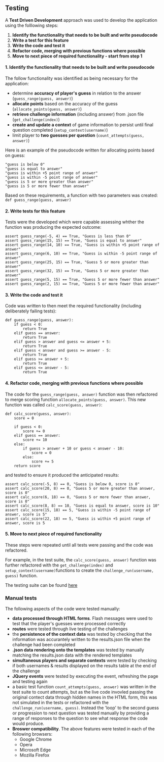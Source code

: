 ## Testing

A **Test Driven Development** approach was used to develop the application using the folllowing steps:

1. **Identify the functionality that needs to be built and write pseudocode**
2. **Write a test for this feature**
3. **Write the code and test it**
4. **Refactor code, merging with previous functions where possible**
5. **Move to next piece of required functionality - start from step 1**


#### 1. Identify the functionality that needs to be built and write pseudocode
The follow functionality was identified as being necessary for the application:

* determine **accuracy of player's guess** in relation to the answer (``guess_range(guess, answer)``)
* **allocate points** based on the accuracy of the guess (``allocate_points(guess, answer)``)
* **retrieve challenge information** (including answer) from .json file (``get_challenge(index)``)
* **create and update a context** of game information to persist until final question completed (``setup_context(username)``)
* limit player to **two guesses per question** (``count_attempts(guess, answer)``)

Here is an example of the pseudocode written for allocating points based on guess:

    "guess is below 0"
    "guess is equal to answer"
    "guess is within +5 point range of answer"
    "guess is within -5 point range of answer"
    "guess is 5 or more greater than answer"
    "guess is 5 or more fewer than answer"

Based on these requirements, a function with two parameters was created:
    ``def guess_range(guess, answer)``

#### 2. Write tests for this feature
Tests were the developed which were capable assessing whther the function was producing the expected outcome:

    assert guess_range(-5, 4) == True, "Guess is less than 0"
    assert guess_range(15, 15) == True, "Guess is equal to answer"
    assert guess_range(14, 10) == True, "Guess is within +5 point range of answer"
    assert guess_range(6, 10) == True, "Guess is within -5 point range of answer"
    assert guess_range(25, 15) == True, "Guess 5 or more greater than answer"
    assert guess_range(32, 15) == True, "Guess 5 or more greater than answer"
    assert guess_range(5, 15) == True, "Guess 5 or more fewer than answer"
    assert guess_range(2, 15) == True, "Guess 5 or more fewer than answer"

#### 3. Write the code and test it
Code was written to then meet the required functionality (including deliberately failing tests):

    def guess_range(guess, answer):
        if guess < 0:
            return True
        elif guess == answer:
            return True
        elif guess > answer and guess <= answer + 5:
            return True    
        elif guess < answer and guess >= answer - 5:
            return True
        elif guess >= answer + 5:
            return True
        elif guess <= answer - 5:
            return True

#### 4. Refactor code, merging with previous functions where possible
The code for the ``guess_range(guess, answer)`` function was then refactored to merge scoring function ``allocate_points(guess, answer)``. This new function was called ``calc_score(guess, answer)``:

    def calc_score(guess, answer):
        score = 0    
        
        if guess < 0:
            score += 0
        elif guess == answer:
            score += 10
        else:
            if guess > answer + 10 or guess < answer - 10:
                score = 0
            else:      
                score += 5  
        return score

and tested to ensure it produced the anticipated results:

    assert calc_score(-5, 8) == 0, "Guess is below 0, score is 0"
    assert calc_score(20, 8) == 0, "Guess 5 or more greater than answer, score is 0"
    assert calc_score(6, 18) == 0, "Guess 5 or more fewer than answer, score is 0"
    assert calc_score(8, 8) == 10, "Guess is equal to answer, score is 10"
    assert calc_score(15, 18) == 5, "Guess is within -5 point range of answer, score is 5"
    assert calc_score(22, 18) == 5, "Guess is within +5 point range of answer, score is 5


#### 5. Move to next piece of required functionality
These steps were repeated until all tests were passing and the code was refactored.

For example, in the test suite, the ``calc_score(guess, answer)`` function was further refactored with the ``get_challenge(index)`` and ``setup_context(username)``functions to create the ``challenge_run(username, guess)`` function.

The testing suite can be found [here]('testing.py') 


### Manual tests
The following aspects of the code were tested manually:
* **data processed through HTML forms**. Flash messages were used to test that the player's guesses were processed correctly
* **routes** were tested through live testing of the challenges
* the **persistence of the context data** was tested by checking that the information was accurantely written to the results.json file when the challenge had been completed
* **.json data rendering onto the templates** was tested by manually matching the results.json data with the rendered templates
* **simultaneous players and separate contexts** were tested by checking if both usernames & results displayed on the results table at the end of the challenge
* **JQuery events** were tested by executing the event, refreshing the page and testing again
* a basic test function ``count_attempts(guess, answer)`` was written in the test suite to count attempts, but as the live code invovled passing the original contect data through hidden names in the HTML form, this was not simulated in the tests or refactored with the ``challenge_run(username, guess)``. Instead the 'loop' to the second guess or progression to next question was tested manually by providing a range of responses to the question to see what response the code would produce.
* **Broswer compatibility**. The above features were tested in each of the following browsers:
  - Google Chrome
  - Opera
  - Microsoft Edge
  - Mozilla Firefox